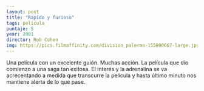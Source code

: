 ```yaml
---
layout: post
title: "Rápido y furioso"
tags: pelicula
puntaje: 5
year: 2001
director: Rob Cohen
img: https://pics.filmaffinity.com/division_palermo-155890667-large.jpg
---
```


Una película con un excelente guión. Muchas acción. La película que dio comienzo a una saga tan exitosa. El interés y la adrenalina se va acrecentando a medida que transcurre la película y hasta último minuto nos mantiene alerta de lo que pase.

